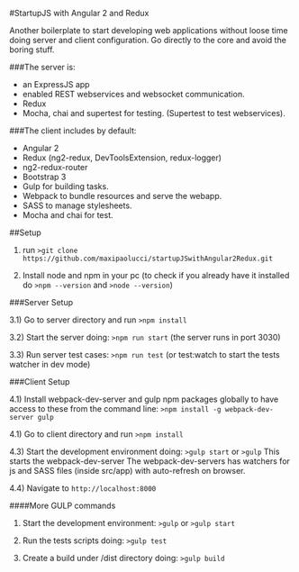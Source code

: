 #StartupJS with Angular 2 and Redux

Another boilerplate to start developing web applications without loose time doing server and client configuration. Go directly to the core and avoid the boring stuff.

###The server is:
* an ExpressJS app
* enabled REST webservices and websocket communication.
* Redux
* Mocha, chai and supertest for testing. (Supertest to test webservices).

###The client includes by default:
* Angular 2
* Redux (ng2-redux, DevToolsExtension, redux-logger)
* ng2-redux-router
* Bootstrap 3
* Gulp for building tasks.
* Webpack to bundle resources and serve the webapp.
* SASS to manage stylesheets.
* Mocha and chai for test.


##Setup

1) run `>git clone https://github.com/maxipaolucci/startupJSwithAngular2Redux.git`

2) Install node and npm in your pc (to check if you already have it installed do `>npm --version`  and  `>node --version`)


###Server Setup

3.1) Go to server directory and run `>npm install`

3.2) Start the server doing: `>npm run start`  (the server runs in port 3030)

3.3) Run server test cases: `>npm run test` (or test:watch to start the tests watcher in dev mode)


###Client Setup

4.1) Install webpack-dev-server and gulp npm packages globally to have access to these
from the command line: `>npm install -g webpack-dev-server gulp`

4.1) Go to client directory and run `>npm install`

4.3) Start the development environment doing: `>gulp start` or `>gulp`
    This starts the webpack-dev-server
    The webpack-dev-servers has watchers for js and SASS files (inside src/app) with auto-refresh on browser.

4.4) Navigate to `http://localhost:8000`

####More GULP commands
1) Start the development environment: `>gulp` or `>gulp start`

2) Run the tests scripts doing: `>gulp test`

3) Create a build under /dist directory doing: `>gulp build`